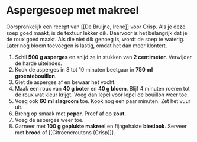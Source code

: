 # Aspergesoep met makreel
Oorspronkelijk een recept van [[De Bruijne, Irene]] voor Crisp. Als je deze soep goed maakt, is de textuur lekker dik. Daarvoor is het belangrijk dat je de roux goed maakt. Als die niet dik genoeg is, wordt de soep te waterig. Later nog bloem toevoegen is lastig, omdat het dan meer klontert.

1. Schil **500 g asperges** en snijd ze in stukken van **2 centimeter**. Verwijder de harde uiteindes.
2. Kook de asperges in 8 tot 10 minuten beetgaar in **750 ml groentebouillon**.
3. Giet de asperges af en bewaar het vocht.
4. Maak een roux van **40 g boter** en **40 g bloem**. Blijf 4 minuten roeren tot de roux wat kleur krijgt. Voeg dan lepel voor lepel de bouillon weer toe.
5. Voeg ook **60 ml slagroom** toe. Kook nog een paar minuten. Zet het vuur uit.
6. Breng op smaak met **peper**. Proef af op **zout**.
7. Voeg de asperges weer toe. 
8. Garneer met **100 g geplukte makreel** en fijngehakte **bieslook**. Serveer met **brood** of [[Citroencroutons (Crisp)]].

